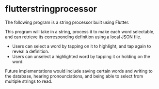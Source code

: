 # flutterstringprocessor

<p> The following program is a string processor built using Flutter. </p>
<p> This program will take in a string, process it to make each word selectable, and can retrieve its corresponding definition using a local JSON file. </p>

  <ul>
    <li> Users can select a word by tapping on it to highlight, and tap again to reveal a definition. </li>
  <li> Users can unselect a highlighted word by tapping it or holding on the word. </li>
    </ul>

<p> Future implementations would include saving certain words and writing to the database, hearing pronounciations, and being able to select from multiple strings to read. </p> 
